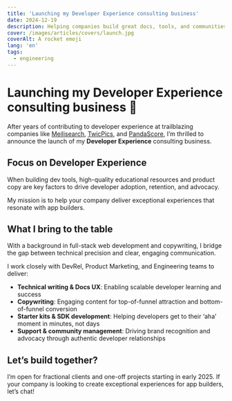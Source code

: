 ```yaml
---
title: 'Launching my Developer Experience consulting business'
date: 2024-12-19
description: Helping companies build great docs, tools, and communities for developers.
cover: /images/articles/covers/launch.jpg
coverAlt: A rocket emoji
lang: 'en'
tags:
  - engineering
---
```


# Launching my Developer Experience consulting business 🚀

After years of contributing to developer experience at trailblazing companies like [Meilisearch](https://meilisearch.com?ref=laurentcazanove.com), [TwicPics](https://twicpics.com?ref=laurentcazanove.com), and [PandaScore](https://pandascore.co?ref=laurentcazanove.com), I’m thrilled to announce the launch of my **Developer Experience** consulting business.

## Focus on Developer Experience

When building dev tools, high-quality educational resources and product copy are key factors to drive developer adoption, retention, and advocacy.

My mission is to help your company deliver exceptional experiences that resonate with app builders.

## What I bring to the table

With a background in full-stack web development and copywriting, I bridge the gap between technical precision and clear, engaging communication.

I work closely with DevRel, Product Marketing, and Engineering teams to deliver:
- **Technical writing & Docs UX**: Enabling scalable developer learning and success
- **Copywriting**: Engaging content for top-of-funnel attraction and bottom-of-funnel conversion
- **Starter kits & SDK development**: Helping developers get to their ‘aha’ moment in minutes, not days
- **Support & community management**: Driving brand recognition and advocacy through authentic developer relationships

## Let’s build together?

I’m open for fractional clients and one-off projects starting in early 2025. If your company is looking to create exceptional experiences for app builders, let’s chat!
